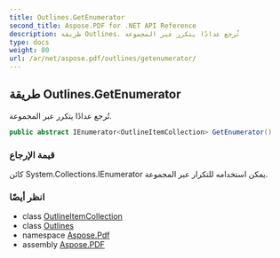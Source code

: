```yaml
---
title: Outlines.GetEnumerator
second_title: Aspose.PDF for .NET API Reference
description: طريقة Outlines. تُرجع عدادًا يتكرر عبر المجموعة
type: docs
weight: 80
url: /ar/net/aspose.pdf/outlines/getenumerator/
---
```

## طريقة Outlines.GetEnumerator

تُرجع عدادًا يتكرر عبر المجموعة.

```csharp
public abstract IEnumerator<OutlineItemCollection> GetEnumerator()
```

### قيمة الإرجاع

كائن System.Collections.IEnumerator يمكن استخدامه للتكرار عبر المجموعة.

### انظر أيضًا

* class [OutlineItemCollection](../../outlineitemcollection/)
* class [Outlines](../)
* namespace [Aspose.Pdf](../../../aspose.pdf/)
* assembly [Aspose.PDF](../../../)